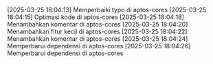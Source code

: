 [2025-03-25 18:04:13] Memperbaiki typo di aptos-cores
[2025-03-25 18:04:15] Optimasi kode di aptos-cores
[2025-03-25 18:04:18] Menambahkan komentar di aptos-cores
[2025-03-25 18:04:20] Menambahkan fitur kecil di aptos-cores
[2025-03-25 18:04:22] Menambahkan komentar di aptos-cores
[2025-03-25 18:04:24] Memperbarui dependensi di aptos-cores
[2025-03-25 18:04:26] Memperbarui dependensi di aptos-cores
